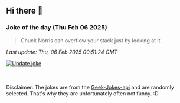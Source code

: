 ## Hi there 👋

### Joke of the day (Thu Feb 06 2025)
<!-- joke -->
>Chuck Norris can overflow your stack just by looking at it.
<!-- /joke -->

*Last update: Thu, 06 Feb 2025 00:51:24 GMT*

[![Update joke](https://github.com/nclskfm/nclskfm/actions/workflows/joke.yml/badge.svg)](https://github.com/nclskfm/nclskfm/actions/workflows/joke.yml)

<br><br>
Disclaimer: The jokes are from the [Geek-Jokes-api](https://github.com/sameerkumar18/geek-joke-api) and are randomly selected. That's why they are unfortunately often not funny. :D
